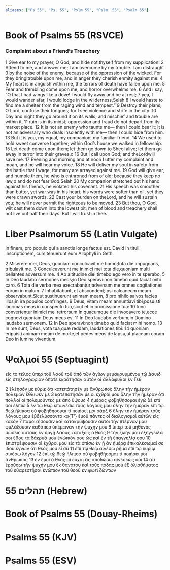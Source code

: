 ```yaml
---
aliases: ["Ps 55", "Ps. 55", "Pslm 55", "Pslm. 55", "Psalm 55"]
---
```



# Book of Psalms 55 (RSVCE)

### Complaint about a Friend’s Treachery
1 Give ear to my prayer, O God; and hide not thyself from my supplication!
2 Attend to me, and answer me; I am overcome by my trouble. I am distraught
3 by the noise of the enemy, because of the oppression of the wicked. For they bringltrouble upon me, and in anger they cherish enmity against me.
4 My heart is in anguish within me, the terrors of death have fallen upon me.
5 Fear and trembling come upon me, and horror overwhelms me.
6 And I say, “O that I had wings like a dove! I would fly away and be at rest;
7 yea, I would wander afar, I would lodge in the wilderness,Selah
8 I would haste to find me a shelter from the raging wind and tempest.”
9 Destroy their plans, O Lord, confuse their tongues; for I see violence and strife in the city.
10 Day and night they go around it on its walls; and mischief and trouble are within it,
11 ruin is in its midst; oppression and fraud do not depart from its market place.
12 It is not an enemy who taunts me— then I could bear it; it is not an adversary who deals insolently with me— then I could hide from him.
13 But it is you, my equal, my companion, my familiar friend.
14 We used to hold sweet converse together; within God’s house we walked in fellowship.
15 Let death come upon them; let them go down to Sheol alive; let them go away in terror into their graves.o
16 But I call upon God; and theLordwill save me.
17 Evening and morning and at noon I utter my complaint and moan, and he will hear my voice.
18 He will deliver my soul in safety from the battle that I wage, for many are arrayed against me.
19 God will give ear, and humble them, he who is enthroned from of old; because they keep no law,p and do not fear God.Selah
20 My companion stretched out his hand against his friends, he violated his covenant.
21 His speech was smoother than butter, yet war was in his heart; his words were softer than oil, yet they were drawn swords.
22 Cast your burden on theLord, and he will sustain you; he will never permit the righteous to be moved.
23 But thou, O God, wilt cast them down into the lowest pit; men of blood and treachery shall not live out half their days. But I will trust in thee.


# Liber Psalmorum 55 (Latin Vulgate)

 In finem, pro populo qui a sanctis longe factus est. David in tituli inscriptionem, cum tenuerunt eum Allophyli in Geth.

2 Miserere mei, Deus, quoniam conculcavit me homo;tota die impugnans, tribulavit me.
3 Conculcaverunt me inimici mei tota die,quoniam multi bellantes adversum me.
4 Ab altitudine diei timebo:ego vero in te sperabo.
5 In Deo laudabo sermones meos;in Deo speravi:non timebo quid faciat mihi caro.
6 Tota die verba mea execrabantur;adversum me omnes cogitationes eorum in malum.
7 Inhabitabunt, et abscondent;ipsi calcaneum meum observabunt.Sicut sustinuerunt animam meam,
8 pro nihilo salvos facies illos;in ira populos confringes.
9 Deus, vitam meam annuntiavi tibi;posuisti lacrimas meas in conspectu tuo,sicut et in promissione tua:
10 tunc convertentur inimici mei retrorsum.In quacumque die invocavero te,ecce cognovi quoniam Deus meus es.
11 In Deo laudabo verbum;in Domino laudabo sermonem.
12 In Deo speravi:non timebo quid faciat mihi homo.
13 In me sunt, Deus, vota tua,quæ reddam, laudationes tibi:
14 quoniam eripuisti animam meam de morte,et pedes meos de lapsu,ut placeam coram Deo in lumine viventium.


# Ψαλμοί 55 (Septuagint)

 εἰς τὸ τέλος ὑπὲρ τοῦ λαοῦ τοῦ ἀπὸ τῶν ἁγίων μεμακρυμμένου τῷ Δαυιδ εἰς στηλογραφίαν ὁπότε ἐκράτησαν αὐτὸν οἱ ἀλλόφυλοι ἐν Γεθ

2 ἐλέησόν με κύριε ὅτι κατεπάτησέν με ἄνθρωπος ὅλην τὴν ἡμέραν πολεμῶν ἔθλιψέν με
3 κατεπάτησάν με οἱ ἐχθροί μου ὅλην τὴν ἡμέραν ὅτι πολλοὶ οἱ πολεμοῦντές με ἀπὸ ὕψους
4 ἡμέρας φοβηθήσομαι ἐγὼ δὲ ἐπὶ σοὶ ἐλπιῶ
5 ἐν τῷ θεῷ ἐπαινέσω τοὺς λόγους μου ὅλην τὴν ἡμέραν ἐπὶ τῷ θεῷ ἤλπισα οὐ φοβηθήσομαι τί ποιήσει μοι σάρξ
6 ὅλην τὴν ἡμέραν τοὺς λόγους μου ἐβδελύσσοντο κα{T'} ἐμοῦ πάντες οἱ διαλογισμοὶ αὐτῶν εἰς κακόν
7 παροικήσουσιν καὶ κατακρύψουσιν αὐτοὶ τὴν πτέρναν μου φυλάξουσιν καθάπερ ὑπέμειναν τὴν ψυχήν μου
8 ὑπὲρ τοῦ μηθενὸς σώσεις αὐτούς ἐν ὀργῇ λαοὺς κατάξεις ὁ θεός
9 τὴν ζωήν μου ἐξήγγειλά σοι ἔθου τὰ δάκρυά μου ἐνώπιόν σου ὡς καὶ ἐν τῇ ἐπαγγελίᾳ σου
10 ἐπιστρέψουσιν οἱ ἐχθροί μου εἰς τὰ ὀπίσω ἐν ᾗ ἂν ἡμέρᾳ ἐπικαλέσωμαί σε ἰδοὺ ἔγνων ὅτι θεός μου εἶ σύ
11 ἐπὶ τῷ θεῷ αἰνέσω ῥῆμα ἐπὶ τῷ κυρίῳ αἰνέσω λόγον
12 ἐπὶ τῷ θεῷ ἤλπισα οὐ φοβηθήσομαι τί ποιήσει μοι ἄνθρωπος
13 ἐν ἐμοί ὁ θεός αἱ εὐχαὶ ἃς ἀποδώσω αἰνέσεώς σοι
14 ὅτι ἐρρύσω τὴν ψυχήν μου ἐκ θανάτου καὶ τοὺς πόδας μου ἐξ ὀλισθήματος τοῦ εὐαρεστῆσαι ἐνώπιον τοῦ θεοῦ ἐν φωτὶ ζώντων


# 55 תהלים (Hebrew)


# Book of Psalms 55 (Douay-Rheims)


# Psalms 55 (KJV)


# Psalms 55 (ESV)

